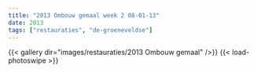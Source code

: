 ```yaml
---
title: "2013 Ombouw gemaal week 2 08-01-13"
date: 2013
tags: ["restauraties", "de-groeneveldse"]
---
```


{{< gallery dir="images/restauraties/2013 Ombouw gemaal" />}}
{{< load-photoswipe >}}
